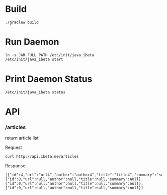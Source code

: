 # Build
```
./gradlew build
```

# Run Daemon
```
ln -s JAR_FULL_PATH /etc/init/java_ibeta
/etc/init/java_ibeta start
```

# Print Daemon Status
```
/etc/init/java_ibeta status
```

# API

### /articles
return article list

Request
```
curl http://api.ibeta.me/articles
```

Response
```
[{"id":4,"url":"url4","author":"author4","title":"title4","summary":"summary4"},{"id":0,"url":null,"author":null,"title":null,"summary":null},{"id":0,"url":null,"author":null,"title":null,"summary":null},{"id":0,"url":null,"author":null,"title":null,"summary":null}]
```
